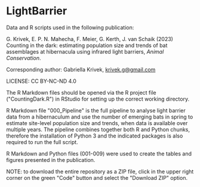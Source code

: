 
# LightBarrier

Data and R scripts used in the following publication:

G. Krivek, E. P. N. Mahecha, F. Meier, G. Kerth, J. van Schaik (2023) Counting in the dark: estimating population size and trends of bat assemblages at hibernacula using infrared light barriers, *Animal Conservation*.

Corresponding author: Gabriella Krivek, krivek.g@gmail.com

LICENSE: CC BY-NC-ND 4.0

The R Markdown files should be opened via the R project file ("CountingDark.R") in RStudio for setting up the correct working directory.

R Markdown file "000_Pipeline" is the full pipeline to analyse light barrier data from a hibernaculum and use the number of emerging bats in spring to estimate site-level population size and trends, when data is available over multiple years. The pipeline combines together both R and Python chunks, therefore the installation of Python 3 and the indicated packages is also required to run the full script.

R Markdown and Python files (001-009) were used to create the tables and figures presented in the publication.

NOTE: to download the entire repository as a ZIP file, click in the upper right corner on the green "Code" button and select the "Download ZIP" option.
